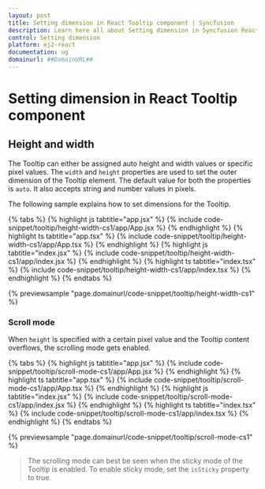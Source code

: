 ```yaml
---
layout: post
title: Setting dimension in React Tooltip component | Syncfusion
description: Learn here all about Setting dimension in Syncfusion React Tooltip component of Syncfusion Essential JS 2 and more.
control: Setting dimension 
platform: ej2-react
documentation: ug
domainurl: ##DomainURL##
---
```


# Setting dimension in React Tooltip component

## Height and width

The Tooltip can either be assigned auto height and width values or specific pixel values. The `width` and `height` properties are used to set the outer dimension of the Tooltip element. The default value for both the properties is `auto`. It also accepts string and number values in pixels.

The following sample explains how to set dimensions for the Tooltip.

{% tabs %}
{% highlight js tabtitle="app.jsx" %}
{% include code-snippet/tooltip/height-width-cs1/app/App.jsx %}
{% endhighlight %}
{% highlight ts tabtitle="app.tsx" %}
{% include code-snippet/tooltip/height-width-cs1/app/App.tsx %}
{% endhighlight %}
{% highlight js tabtitle="index.jsx" %}
{% include code-snippet/tooltip/height-width-cs1/app/index.jsx %}
{% endhighlight %}
{% highlight ts tabtitle="index.tsx" %}
{% include code-snippet/tooltip/height-width-cs1/app/index.tsx %}
{% endhighlight %}
{% endtabs %}

 {% previewsample "page.domainurl/code-snippet/tooltip/height-width-cs1" %}

### Scroll mode

When `height` is specified with a certain pixel value and the Tooltip content overflows, the scrolling mode gets enabled.

{% tabs %}
{% highlight js tabtitle="app.jsx" %}
{% include code-snippet/tooltip/scroll-mode-cs1/app/App.jsx %}
{% endhighlight %}
{% highlight ts tabtitle="app.tsx" %}
{% include code-snippet/tooltip/scroll-mode-cs1/app/App.tsx %}
{% endhighlight %}
{% highlight js tabtitle="index.jsx" %}
{% include code-snippet/tooltip/scroll-mode-cs1/app/index.jsx %}
{% endhighlight %}
{% highlight ts tabtitle="index.tsx" %}
{% include code-snippet/tooltip/scroll-mode-cs1/app/index.tsx %}
{% endhighlight %}
{% endtabs %}

 {% previewsample "page.domainurl/code-snippet/tooltip/scroll-mode-cs1" %}

> The scrolling mode can best be seen when the sticky mode of the Tooltip is enabled. To enable sticky mode, set the `isSticky` property to true.
